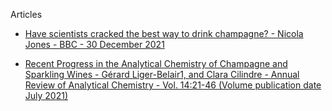 Articles

* [Have scientists cracked the best way to drink champagne? - Nicola Jones - BBC - 30 December 2021](https://www.bbc.com/future/article/20211230-the-complex-science-in-your-glass-of-champagne)

* [Recent Progress in the Analytical Chemistry of Champagne and Sparkling Wines - Gérard Liger-Belair1, and Clara Cilindre - Annual Review of Analytical Chemistry - Vol. 14:21-46 (Volume publication date July 2021) ](https://www.annualreviews.org/content/journals/10.1146/annurev-anchem-061318-115018)
